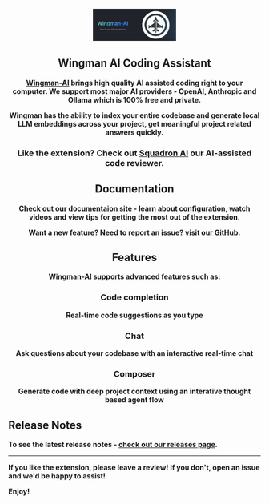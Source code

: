 <p align="center" width="100%">
    <img width="33%" src="./docs/Logo.png">
</p>

<h2 align="center">Wingman AI Coding Assistant</h2>

<center>

<b>

[Wingman-AI](https://marketplace.visualstudio.com/items?itemName=WingMan.wing-man) brings high quality AI assisted coding right to your computer. We support most major AI providers - OpenAI, Anthropic and Ollama which is 100% free and private.

Wingman has the ability to index your entire codebase and generate local LLM embeddings across your project, get meaningful project related answers quickly.

</b>

### Like the extension? Check out [Squadron AI](https://www.squadron-ai.com) our AI-assisted code reviewer.

</center>

<h2 align="center">Documentation</h2>

<center>

<b> [Check out our documentaion site](https://wingman.squadron-ai.com/) - learn about configuration, watch videos and view tips for getting the most out of the extension. </b>

<b> Want a new feature? Need to report an issue? [visit our GitHub](https://github.com/RussellCanfield/wingman-ai).

</center>

<h2 align="center">Features</h2>

<center>

<b> [Wingman-AI](https://marketplace.visualstudio.com/items?itemName=WingMan.wing-man) supports advanced features such as: </b>

<h3>Code completion</h3>
Real-time code suggestions as you type
<h3>Chat</h3>
Ask questions about your codebase with an interactive real-time chat
<h3>Composer</h3>
Generate code with deep project context using an interative thought based agent flow

</center>

## Release Notes

To see the latest release notes - [check out our releases page](https://github.com/RussellCanfield/wingman-ai/releases).

---

If you like the extension, please leave a review! If you don't, open an issue and we'd be happy to assist!

**Enjoy!**
